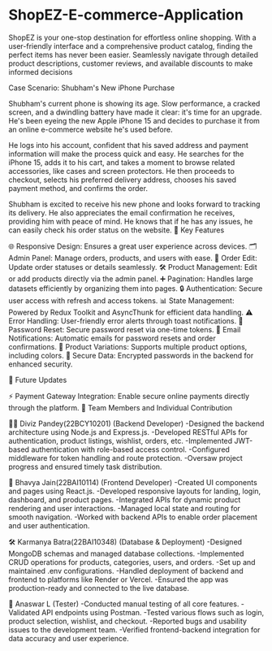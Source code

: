 # ShopEZ-E-commerce-Application
ShopEZ is your one-stop destination for effortless online shopping. With a user-friendly interface and a comprehensive product catalog, finding the perfect items has never been easier. Seamlessly navigate through detailed product descriptions, customer reviews, and available discounts to make informed decisions

Case Scenario: Shubham's New iPhone Purchase

Shubham's current phone is showing its age. Slow performance, a cracked screen, and a dwindling battery have made it clear: it's time for an upgrade. He's been eyeing the new Apple iPhone 15 and decides to purchase it from an online e-commerce website he's used before.

He logs into his account, confident that his saved address and payment information will make the process quick and easy. He searches for the iPhone 15, adds it to his cart, and takes a moment to browse related accessories, like cases and screen protectors. He then proceeds to checkout, selects his preferred delivery address, chooses his saved payment method, and confirms the order.

Shubham is excited to receive his new phone and looks forward to tracking its delivery. He also appreciates the email confirmation he receives, providing him with peace of mind. He knows that if he has any issues, he can easily check his order status on the website.
🔑 Key Features

🌐 Responsive Design: Ensures a great user experience across devices.
🗂️ Admin Panel: Manage orders, products, and users with ease.
🔄 Order Edit: Update order statuses or details seamlessly.
🛠️ Product Management: Edit or add products directly via the admin panel.
➕ Pagination: Handles large datasets efficiently by organizing them into pages.
🔒 Authentication: Secure user access with refresh and access tokens.
📊 State Management: Powered by Redux Toolkit and AsyncThunk for efficient data handling.
⚠️ Error Handling: User-friendly error alerts through toast notifications.
🔐 Password Reset: Secure password reset via one-time tokens.
📧 Email Notifications: Automatic emails for password resets and order confirmations.
🎨 Product Variations: Supports multiple product options, including colors.
🔑 Secure Data: Encrypted passwords in the backend for enhanced security.

🚀 Future Updates

⚡ Payment Gateway Integration: Enable secure online payments directly through the platform.
👥 Team Members and Individual Contribution

👨‍🏫 Diviz Pandey(22BCY10201) (Backend Developer)
-Designed the backend architecture using Node.js and Express.js.
-Developed RESTful APIs for authentication, product listings, wishlist, orders, etc.
-Implemented JWT-based authentication with role-based access control.
-Configured middleware for token handling and route protection.
-Oversaw project progress and ensured timely task distribution.

🎨 Bhavya Jain(22BAI10114) (Frontend Developer)
-Created UI components and pages using React.js.
-Developed responsive layouts for landing, login, dashboard, and product pages.
-Integrated APIs for dynamic product rendering and user interactions.
-Managed local state and routing for smooth navigation.
-Worked with backend APIs to enable order placement and user authentication.

🛠️ Karmanya Batra(22BAI10348) (Database & Deployment)
-Designed MongoDB schemas and managed database collections.
-Implemented CRUD operations for products, categories, users, and orders.
-Set up and maintained .env configurations.
-Handled deployment of backend and frontend to platforms like Render or Vercel.
-Ensured the app was production-ready and connected to the live database.

🧪 Anaswar L (Tester)
-Conducted manual testing of all core features.
-Validated API endpoints using Postman.
-Tested various flows such as login, product selection, wishlist, and checkout.
-Reported bugs and usability issues to the development team.
-Verified frontend-backend integration for data accuracy and user experience.
